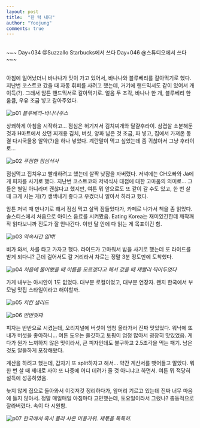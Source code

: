```yaml
---
layout: post
title:  "한 턱 내다"
author: "Yoojung"
comments: true
---
```

<br>
~~~
Day+034 @Suzzallo Starbucks에서 쓰다
Day+046 @스튜디오에서 쓰다
~~~

<br>
<br>

아침에 일어났더니 바나나가 맛이 가고 있어서, 바나나와 블루베리를 갈아먹기로 했다. 지난번 코스트코 갔을 때 자동 휘퍼를 사려고 했는데, 거기에 핸드믹서도 같이 있어서 개이득(?). 그래서 암튼 핸드믹서로 갈아먹기로. 얼음 두 조각, 바나나 한 개, 블루베리 한 움큼, 우유 조금 넣고 갈아주었다.

![p01]({{site.url}}/assets/2018-04-07-p01.JPG)
_블루베리-바나나주스_

상쾌하게 아침을 시작하고... 점심은 허기져서 김치찌개와 달걀후라이. 삼겹살 소분해둔 것과 H마트에서 샀던 찌개용 김치, 버섯, 양파 남은 것 조금, 파 넣고, 집에서 가져온 동결 다시국물용 알약(?)을 하나 넣었다. 계란말이 먹고 싶었는데 좀 귀찮아서 그냥 후라이로...

![p02]({{site.url}}/assets/2018-04-07-p02.JPG)
_푸짐한 점심식사_

점심먹고 집치우고 빨래하려고 했는데 살짝 낮잠을 자버렸다. 저녁에는 CH오빠와 Ja에게 피자를 사기로 했다. 지난번 코스트코와 저녁식사 대접에 대한 고마움의 의미로... 그들은 별일 아니라며 괜찮다고 했지만, 여튼 뭐 앞으로도 또 같이 갈 수도 있고, 한 번 살 때 크게 사는 게(?) 생색내기 좋다고 우겼더니 알아서 하라고 했다. 

암튼 저녁 때 만나기로 해서 점심 먹고 살짝 잠들었다가, 카페로 나가서 책을 좀 읽었다. 솔스티스에서 처음으로 아이스 음료를 시켜봤음. Eating Korea는 재미있긴한데 깨작깨작 읽다보니까 진도가 잘 안나간다. 이번 달 안에 다 읽는 게 목표이긴 함.

![p03]({{site.url}}/assets/2018-04-07-p03.JPG)
_약속시간 임박!_

비가 와서, 차를 타고 가자고 했다. 라이드가 고마워서 밥을 사기로 했는데 또 라이드를 받게 되다니? 근데 걸어서도 갈 거리라서 차로는 정말 3분 정도만에 도착했다.

![p04]({{site.url}}/assets/2018-04-07-p04.JPG)
_처음에 물어봤을 때 이름을 모르겠다고 해서 갔을 때 재빨리 찍어두었다_

가게 내부는 아시안이 1도 없었다. 대부분 로컬이었고, 대부분 연장자. 왠지 한국에서 부모님 맛집 스타일이라고 해야할까.

![p05]({{site.url}}/assets/2018-04-07-p05.JPG)
_치킨 샐러드_

![p06]({{site.url}}/assets/2018-04-07-p06.JPG)
_반반핏짜_

피자는 반반으로 시켰는데, 오리지널에 버섯이 엄청 올라가서 진짜 맛있었다. 워낙에 또 내가 버섯을 좋아하니... 여튼 도우는 쫄깃하고 토핑이 엄청 많아서 굉장히 맛있었음. 게다가 뭔가 느끼하지 않은 맛이라서, 큰 피자인데도 불구하고 2.5조각을 먹는 패기. 남은 것도 알뜰하게 포장해왔다.

계산을 하려고 했는데, 갑자기 또 split하자고 해서... 약간 계산서를 뺏어들고 말았다. 뭐 한 번 살 때 제대로 사야 또 나중에 어디 데려가 줄 것 아니냐고 하면서. 여튼 뭐 적당히 설득에 성공하였음. 

늦지 않게 집으로 돌아와서 이것저것 정리하다가, 앞머리 기르고 있는데 진짜 너무 마음에 들지 않아서. 정말 매일매일 아침마다 고민했는데, 토요일이라서 그랬나? 충동적으로 잘라버렸다. 속이 다 시원함. 

![p07]({{site.url}}/assets/2018-04-07-p07.JPG)
_한국에서 혹시 몰라 사온 미용가위. 제몫을 톡톡히._






